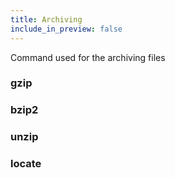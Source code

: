 ```yaml
---
title: Archiving 
include_in_preview: false
---
```


Command used for the archiving files 


### gzip
### bzip2
### unzip
### locate


